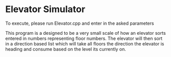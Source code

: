# Elevator Simulator

To execute, please run Elevator.cpp and enter in the asked parameters

This program is a designed to be a very small scale of how an elevator sorts entered in numbers representing floor numbers. The elevator will then sort in a direction based list which will take all floors the direction the elevator is heading and consume based on the level its currently on.
